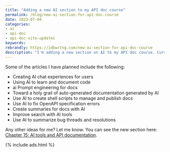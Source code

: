 ```yaml
---
title: "Adding a new AI section to my API doc course"
permalink: /blog/new-ai-section-for-api-doc-course
date: 2023-07-04
categories:
- ai
- api-doc
- api-doc-site-updates
keywords: 
rebrandly: https://idbwrtng.com/new-ai-section-for-api-doc-course
description: "I'm adding a new section on AI to my API doc course. Currently, there are just two articles in there (one on Oxygen XML's Positron Assistant, another on AI document engineering) but I plan to add many more over the coming months."
---
```


Some of the articles I have planned include the following:

- Creating AI chat experiences for users
- Using AI to learn and document code
- ai Prompt engineering for docs
- Toward a holy grail of auto-generated documentation generated by AI
- Use AI to create shell scripts to manage and publish docs
- Use AI to fix OpenAPI specification errors
- Create summaries for docs with AI
- Improve search with AI tools
- Use AI to summarize bug threads and resolutions

Any other ideas for me? Let me know. You can see the new section here: [Chapter 15: AI tools and API documentation](/learnapidoc/ai.html).

{% include ads.html %}